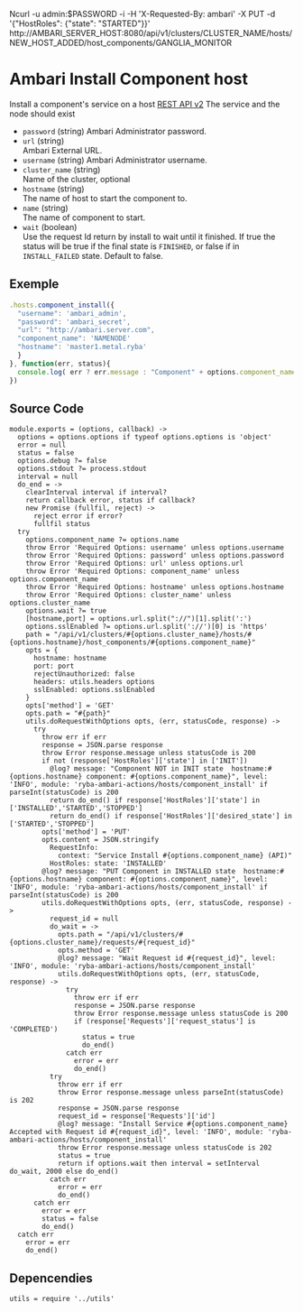 Ncurl -u admin:$PASSWORD -i -H 'X-Requested-By: ambari' -X PUT -d '{"HostRoles": {"state": "STARTED"}}' http://AMBARI_SERVER_HOST:8080/api/v1/clusters/CLUSTER_NAME/hosts/NEW_HOST_ADDED/host_components/GANGLIA_MONITOR


# Ambari Install Component host

Install a component's service on a host [REST API v2](https://github.com/apache/ambari/blob/trunk/ambari-server/docs/api/v1)
The service and the node should exist

* `password` (string)
  Ambari Administrator password.
* `url` (string)   
  Ambari External URL.
* `username` (string)
  Ambari Administrator username.
* `cluster_name` (string)   
  Name of the cluster, optional
* `hostname` (string)   
  The name of host to start the component to.
* `name` (string)   
  The name of component to start.
* `wait` (boolean)   
  Use the request Id return by install to wait until it finished. If true
the status will be true if the final state is `FINISHED`, or false if in `INSTALL_FAILED`
state. Default to false.


## Exemple

```js
.hosts.component_install({
  "username": 'ambari_admin',
  "password": 'ambari_secret',
  "url": "http://ambari.server.com",
  "component_name": 'NAMENODE'
  "hostname": 'master1.metal.ryba'
  }
}, function(err, status){
  console.log( err ? err.message : "Component" + options.component_name + "Installed: " + status)
})
```

## Source Code

    module.exports = (options, callback) ->
      options = options.options if typeof options.options is 'object'
      error = null
      status = false
      options.debug ?= false
      options.stdout ?= process.stdout
      interval = null
      do_end = ->
        clearInterval interval if interval?
        return callback error, status if callback?
        new Promise (fullfil, reject) ->
          reject error if error?
          fullfil status
      try
        options.component_name ?= options.name
        throw Error 'Required Options: username' unless options.username
        throw Error 'Required Options: password' unless options.password
        throw Error 'Required Options: url' unless options.url
        throw Error 'Required Options: component_name' unless options.component_name
        throw Error 'Required Options: hostname' unless options.hostname
        throw Error 'Required Options: cluster_name' unless options.cluster_name
        options.wait ?= true
        [hostname,port] = options.url.split("://")[1].split(':')
        options.sslEnabled ?= options.url.split('://')[0] is 'https'
        path = "/api/v1/clusters/#{options.cluster_name}/hosts/#{options.hostname}/host_components/#{options.component_name}"
        opts = {
          hostname: hostname
          port: port
          rejectUnauthorized: false
          headers: utils.headers options
          sslEnabled: options.sslEnabled
        }
        opts['method'] = 'GET'
        opts.path = "#{path}"
        utils.doRequestWithOptions opts, (err, statusCode, response) ->
          try
            throw err if err
            response = JSON.parse response
            throw Error response.message unless statusCode is 200
            if not (response['HostRoles']['state'] in ['INIT'])
              @log? message: "Component NOT in INIT state  hostname:#{options.hostname} component: #{options.component_name}", level: 'INFO', module: 'ryba-ambari-actions/hosts/component_install' if parseInt(statusCode) is 200
              return do_end() if response['HostRoles']['state'] in ['INSTALLED','STARTED','STOPPED']
              return do_end() if response['HostRoles']['desired_state'] in ['STARTED','STOPPED']
            opts['method'] = 'PUT'
            opts.content = JSON.stringify
              RequestInfo:
                context: "Service Install #{options.component_name} (API)"
              HostRoles: state: 'INSTALLED'
            @log? message: "PUT Component in INSTALLED state  hostname:#{options.hostname} component: #{options.component_name}", level: 'INFO', module: 'ryba-ambari-actions/hosts/component_install' if parseInt(statusCode) is 200
            utils.doRequestWithOptions opts, (err, statusCode, response) ->
              request_id = null
              do_wait = ->
                opts.path = "/api/v1/clusters/#{options.cluster_name}/requests/#{request_id}"
                opts.method = 'GET'
                @log? message: "Wait Request id #{request_id}", level: 'INFO', module: 'ryba-ambari-actions/hosts/component_install'
                utils.doRequestWithOptions opts, (err, statusCode, response) ->
                  try
                    throw err if err
                    response = JSON.parse response
                    throw Error response.message unless statusCode is 200
                    if (response['Requests']['request_status'] is 'COMPLETED')
                      status = true
                      do_end()
                  catch err
                    error = err
                    do_end()
              try
                throw err if err
                throw Error response.message unless parseInt(statusCode) is 202
                response = JSON.parse response
                request_id = response['Requests']['id']  
                @log? message: "Install Service #{options.component_name} Accepted with Request id #{request_id}", level: 'INFO', module: 'ryba-ambari-actions/hosts/component_install'
                throw Error response.message unless statusCode is 202
                status = true
                return if options.wait then interval = setInterval do_wait, 2000 else do_end()
              catch err
                error = err
                do_end()
          catch err
            error = err
            status = false
            do_end()
      catch err
        error = err
        do_end()

## Depencendies

    utils = require '../utils'
